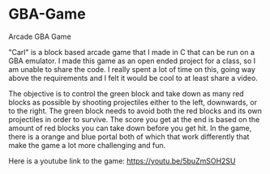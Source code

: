 # GBA-Game
Arcade GBA Game

"Carl" is a block based arcade game that I made in C that can be run on a GBA emulator. I made this game as an open ended project for a class, so I am unable to share the code. I really spent a lot of time on this, going way above the requirements and I felt it would be cool to at least share a video.

The objective is to control the green block and take down as many red blocks as possible by shooting projectiles either to the left, downwards, or to the right. The green block needs to avoid both the red blocks and its own projectiles in order to survive. The score you get at the end is based on the amount of red blocks you can take down before you get hit. In the game, there is a orange and blue portal both of which that work differently that make the game a lot more challenging and fun.

Here is a youtube link to the game:
https://youtu.be/5buZmSOH2SU
